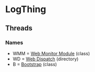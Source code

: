# LogThing

## Threads
### Names
- WMM = [Web Monitor Module](src/main/java/com/github/kinetic/logthing/module/impl/web/WebMonitorModule.java) (class)
- WD = [Web Dispatch](src/main/java/com/github/kinetic/logthing/web) (directory)
- B = [Bootstrap](src/main/java/com/github/kinetic/logthing/Start.java) (class)
